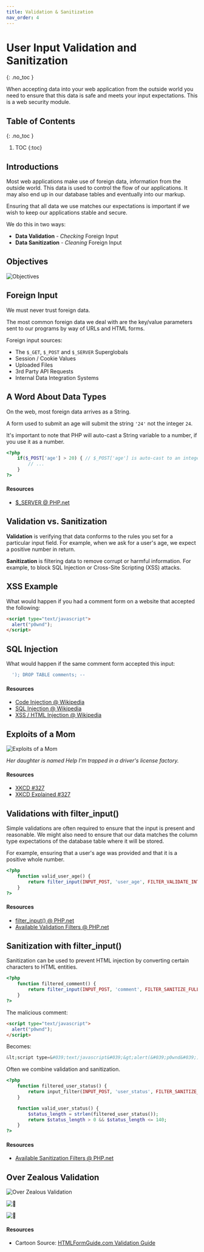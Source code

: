 ```yaml
---
title: Validation & Sanitization
nav_order: 4
---
```


<!-- prettier-ignore-start -->
# User Input Validation and Sanitization 
{: .no_toc }

When accepting data into your web application from the outside world you need to ensure that this data is safe and meets your input expectations. This is a web security module.

## Table of Contents
{: .no_toc }

1. TOC
{:toc}

<!-- prettier-ignore-end -->

## Introductions

Most web applications make use of foreign data, information from the outside world. This data is used to control the flow of our applications. It may also end up in our database tables and eventually into our markup.

Ensuring that all data we use matches our expectations is important if we wish to keep our applications stable and secure.

We do this in two ways:

- **Data Validation** - _Checking_ Foreign Input
- **Data Sanitization** - _Cleaning_ Foreign Input

## Objectives

![Objectives](bart-simpson-generator.gif)

## Foreign Input

We must never trust foreign data.

The most common foreign data we deal with are the key/value parameters sent to our programs by way of URLs and HTML forms.

Foreign input sources:

- The `$_GET`, `$_POST` and `$_SERVER` Superglobals
- Session / Cookie Values
- Uploaded Files
- 3rd Party API Requests
- Internal Data Integration Systems

## A Word About Data Types

On the web, most foreign data arrives as a String.

A form used to submit an age will submit the string `'24'` not the integer `24`.

It's important to note that PHP will auto-cast a String variable to a number, if you use it as a number.

```php
<?php
    if($_POST['age'] > 20) { // $_POST['age'] is auto-cast to an integer.
        // ...
    }
?>
```

#### Resources

- [\$\_SERVER @ PHP.net](http://ca2.php.net/reserved.variables.server)

## Validation vs. Sanitization

**Validation** is verifying that data conforms to the rules you set for a particular input field. For example, when we ask for a user's age, we expect a positive number in return.

**Sanitization** is filtering data to remove corrupt or harmful information. For example, to block SQL Injection or Cross-Site Scripting (XSS) attacks.

## XSS Example

What would happen if you had a comment form on a website that accepted the following:

```html
<script type="text/javascript">
  alert("p0wnd");
</script>
```

## SQL Injection

What would happen if the same comment form accepted this input:

```sql
  '); DROP TABLE comments; --
```

#### Resources

- [Code Injection @ Wikipedia](https://en.wikipedia.org/wiki/Code_injection)
- [SQL Injection @ Wikipedia](https://en.wikipedia.org/wiki/SQL_injection)
- [XSS / HTML Injection @ Wikipedia](https://en.wikipedia.org/wiki/Cross-site_scripting)

## Exploits of a Mom

![Exploits of a Mom](exploits_of_a_mom.png)

_Her daughter is named Help I'm trapped in a driver's license factory._

#### Resources

- [XKCD #327](https://xkcd.com/327/)
- [XKCD Explained #327](http://www.explainxkcd.com/wiki/index.php/327:_Exploits_of_a_Mom)

## Validations with filter_input()

Simple validations are often required to ensure that the input is present and reasonable. We might also need to ensure that our data matches the column type expectations of the database table where it will be stored.

For example, ensuring that a user's age was provided and that it is a positive whole number.

```php
<?php
    function valid_user_age() {
        return filter_input(INPUT_POST, 'user_age', FILTER_VALIDATE_INT) && ($POST['user_age'] >= 0);
    }
?>
```

#### Resources

- [filter_input() @ PHP.net](https://php.net/function.filter-input)
- [Available Validation Filters @ PHP.net](https://php.net/manual/en/filter.filters.validate.php)

## Sanitization with filter_input()

Sanitization can be used to prevent HTML injection by converting certain characters to HTML entities.

```php
<?php
    function filtered_comment() {
        return filter_input(INPUT_POST, 'comment', FILTER_SANITIZE_FULL_SPECIAL_CHARS);
    }
?>
```

The malicious comment:

```html
<script type="text/javascript">
  alert("p0wnd");
</script>
```

Becomes:

```php
&lt;script type=&#039;text/javascript&#039;&gt;alert(&#039;p0wnd&#039;);&lt;/script&gt;gt;
```

Often we combine validation and sanitization.

```php
<?php
    function filtered_user_status() {
        return input_filter(INPUT_POST, 'user_status', FILTER_SANITIZE_FULL_SPECIAL_CHARS);
    }

    function valid_user_status() {
        $status_length = strlen(filtered_user_status());
        return $status_length > 0 && $status_length <= 140;
    }
?>
```

#### Resources

- [Available Sanitization Filters @ PHP.net](https://php.net/manual/en/filter.filters.sanitize.php)

## Over Zealous Validation

![Over Zealous Validation](last-name_1.png)

![💁](last-name_2.png)

![💁](last-name_3.png)

#### Resources

- Cartoon Source: [HTMLFormGuide.com Validation Guide](http://www.html-form-guide.com/best-practices/form-validations-definitive-guide.html)

